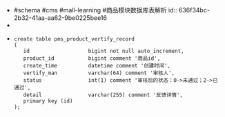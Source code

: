 - #schema #cms #mall-learning #商品模块数据库表解析
  id:: 636f34bc-2b32-41aa-aa62-9be0225bee16
-
- ```
  create table pms_product_vertify_record
  (
     id                   bigint not null auto_increment,
     product_id           bigint comment '商品id',
     create_time          datetime comment '创建时间',
     vertify_man          varchar(64) comment '审核人',
     status               int(1) comment '审核后的状态：0->未通过；2->已通过',
     detail               varchar(255) comment '反馈详情',
     primary key (id)
  );
  
  ```